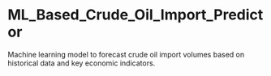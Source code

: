 # ML_Based_Crude_Oil_Import_Predictor
Machine learning model to forecast crude oil import volumes based on historical data and key economic indicators.

